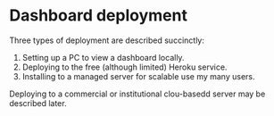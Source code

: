 # Dashboard deployment

Three types of deployment are described succinctly:

1. Setting up a PC to view a dashboard locally.
2. Deploying to the free (although limited) Heroku service.
3. Installing to a managed server for scalable use my many users.

Deploying to a commercial or institutional clou-basedd server may be described later.